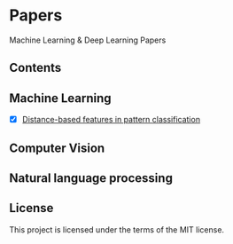 # Papers
Machine Learning & Deep Learning Papers

## Contents
## Machine Learning
- [x] [Distance-based features in pattern classification](https://github.com/SunnyMarkLiu/Papers/blob/master/Machine%20Learning/Distance-based%20features%20in%20pattern%20classification.pdf)

## Computer Vision

## Natural language processing

## License
This project is licensed under the terms of the MIT license.

